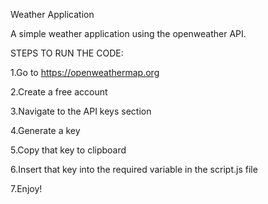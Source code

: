 Weather Application

A simple weather application using the openweather API.

STEPS TO RUN THE CODE:

1.Go to https://openweathermap.org

2.Create a free account

3.Navigate to the API keys section

4.Generate a key

5.Copy that key to clipboard

6.Insert that key into the required variable in the script.js file

7.Enjoy!
